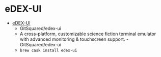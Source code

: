 # eDEX-UI
- [eDEX-UI](https://github.com/GitSquared/edex-ui)
  -  GitSquared/edex-ui
  - A cross-platform, customizable science fiction terminal emulator with advanced monitoring & touchscreen support. - GitSquared/edex-ui
  - `brew cask install edex-ui`
